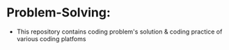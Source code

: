 # Problem-Solving:
 - This repository contains coding problem's solution &amp; coding practice of various coding platfoms 

